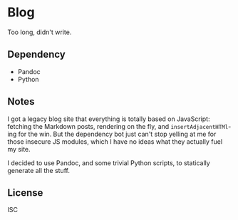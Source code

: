# Blog

Too long, didn't write.

## Dependency

* Pandoc
* Python

## Notes

I got a legacy blog site that everything is totally based on JavaScript:
fetching the Markdown posts, rendering on the fly, and `insertAdjacentHTMl`-ing
for the win.  But the dependency bot just can't stop yelling at me for those
insecure JS modules, which I have no ideas what they actually fuel my site.

I decided to use Pandoc, and some trivial Python scripts, to statically generate
all the stuff.

## License

ISC
